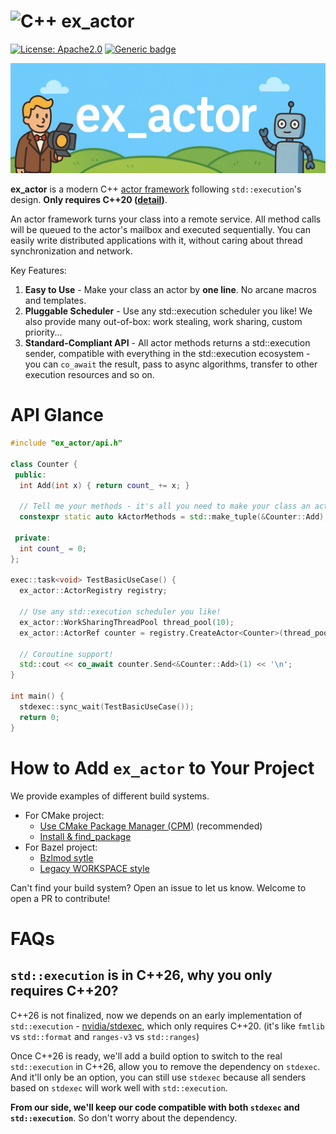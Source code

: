 # ![C++](https://img.shields.io/badge/c++-%2300599C.svg?style=for-the-badge&logo=c%2B%2B&logoColor=white) ex_actor

[![License: Apache2.0](https://img.shields.io/badge/License-Apache2.0-blue.svg)](https://opensource.org/licenses/apache-2.0)
[![Generic badge](https://img.shields.io/badge/C++-20-blue.svg)](https://shields.io/)

![image](assets/ex_actor_banner.jpg)

**ex_actor** is a modern C++ [actor framework](https://en.wikipedia.org/wiki/Actor_model) following `std::execution`'s design. **Only requires C++20 ([detail](#faqs))**.

An actor framework turns your class into a remote service. All method calls will be queued to the actor's mailbox and executed sequentially. You can easily write distributed applications with it, without caring about thread synchronization and network.

Key Features:
1. **Easy to Use** - Make your class an actor by **one line**. No arcane macros and templates.
2. **Pluggable Scheduler** - Use any std::execution scheduler you like! We also provide many out-of-box: work stealing, work sharing, custom priority...
3. **Standard-Compliant API** - All actor methods returns a std::execution sender, compatible with everything in the std::execution ecosystem - you can `co_await` the result, pass to async algorithms, transfer to other execution resources and so on.


# API Glance

```cpp
#include "ex_actor/api.h"

class Counter {
 public:
  int Add(int x) { return count_ += x; }
  
  // Tell me your methods - it's all you need to make your class an actor.
  constexpr static auto kActorMethods = std::make_tuple(&Counter::Add);

 private:
  int count_ = 0;
};

exec::task<void> TestBasicUseCase() {
  ex_actor::ActorRegistry registry;

  // Use any std::execution scheduler you like!
  ex_actor::WorkSharingThreadPool thread_pool(10);
  ex_actor::ActorRef counter = registry.CreateActor<Counter>(thread_pool.GetScheduler());

  // Coroutine support!
  std::cout << co_await counter.Send<&Counter::Add>(1) << '\n';
}

int main() {
  stdexec::sync_wait(TestBasicUseCase());
  return 0;
}
```

# How to Add `ex_actor` to Your Project

We provide examples of different build systems.

* For CMake project:
  * [Use CMake Package Manager (CPM)](test/import_test/cmake_cpm) (recommended)
  * [Install & find_package](test/import_test/cmake_install_find_package)
* For Bazel project:
  * [Bzlmod sytle](test/import_test/bazel_bzlmod)
  * [Legacy WORKSPACE style](test/import_test/bazel_workspace)

Can't find your build system? Open an issue to let us know. Welcome to open a PR to contribute!

# FAQs

## `std::execution` is in C++26, why you only requires C++20?

C++26 is not finalized, now we depends on an early implementation of `std::execution` - [nvidia/stdexec](https://github.com/NVIDIA/stdexec), which only requires C++20. (it's like `fmtlib` vs `std::format` and `ranges-v3` vs `std::ranges`)

Once C++26 is ready, we'll add a build option to switch to the real `std::execution` in C++26, allow you to remove the dependency on `stdexec`. And it'll only be an option, you can still use `stdexec` because all senders based on `stdexec` will work well with `std::execution`.

**From our side, we'll keep our code compatible with both `stdexec` and `std::execution`**. So don't worry about the dependency.
